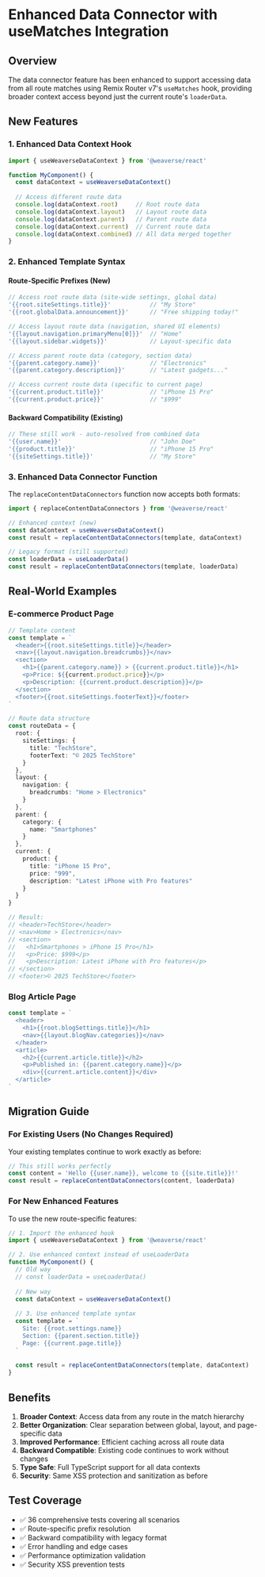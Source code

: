 # Enhanced Data Connector with useMatches Integration

## Overview
The data connector feature has been enhanced to support accessing data from all route matches using Remix Router v7's `useMatches` hook, providing broader context access beyond just the current route's `loaderData`.

## New Features

### 1. Enhanced Data Context Hook
```typescript
import { useWeaverseDataContext } from '@weaverse/react'

function MyComponent() {
  const dataContext = useWeaverseDataContext()
  
  // Access different route data
  console.log(dataContext.root)     // Root route data
  console.log(dataContext.layout)   // Layout route data  
  console.log(dataContext.parent)   // Parent route data
  console.log(dataContext.current)  // Current route data
  console.log(dataContext.combined) // All data merged together
}
```

### 2. Enhanced Template Syntax

#### Route-Specific Prefixes (New)
```typescript
// Access root route data (site-wide settings, global data)
'{{root.siteSettings.title}}'           // "My Store"
'{{root.globalData.announcement}}'      // "Free shipping today!"

// Access layout route data (navigation, shared UI elements)  
'{{layout.navigation.primaryMenu[0]}}'  // "Home"
'{{layout.sidebar.widgets}}'            // Layout-specific data

// Access parent route data (category, section data)
'{{parent.category.name}}'              // "Electronics"
'{{parent.category.description}}'       // "Latest gadgets..."

// Access current route data (specific to current page)
'{{current.product.title}}'             // "iPhone 15 Pro"
'{{current.product.price}}'             // "$999"
```

#### Backward Compatibility (Existing)
```typescript
// These still work - auto-resolved from combined data
'{{user.name}}'                         // "John Doe"
'{{product.title}}'                     // "iPhone 15 Pro"  
'{{siteSettings.title}}'                // "My Store"
```

### 3. Enhanced Data Connector Function

The `replaceContentDataConnectors` function now accepts both formats:

```typescript
import { replaceContentDataConnectors } from '@weaverse/react'

// Enhanced context (new)
const dataContext = useWeaverseDataContext()
const result = replaceContentDataConnectors(template, dataContext)

// Legacy format (still supported)
const loaderData = useLoaderData()  
const result = replaceContentDataConnectors(template, loaderData)
```

## Real-World Examples

### E-commerce Product Page
```typescript
// Template content
const template = `
  <header>{{root.siteSettings.title}}</header>
  <nav>{{layout.navigation.breadcrumbs}}</nav>
  <section>
    <h1>{{parent.category.name}} > {{current.product.title}}</h1>
    <p>Price: ${{current.product.price}}</p>
    <p>Description: {{current.product.description}}</p>
  </section>
  <footer>{{root.siteSettings.footerText}}</footer>
`

// Route data structure
const routeData = {
  root: { 
    siteSettings: { 
      title: "TechStore", 
      footerText: "© 2025 TechStore" 
    } 
  },
  layout: { 
    navigation: { 
      breadcrumbs: "Home > Electronics" 
    } 
  },
  parent: { 
    category: { 
      name: "Smartphones" 
    } 
  },
  current: { 
    product: { 
      title: "iPhone 15 Pro", 
      price: "999", 
      description: "Latest iPhone with Pro features" 
    } 
  }
}

// Result:
// <header>TechStore</header>
// <nav>Home > Electronics</nav>  
// <section>
//   <h1>Smartphones > iPhone 15 Pro</h1>
//   <p>Price: $999</p>
//   <p>Description: Latest iPhone with Pro features</p>
// </section>
// <footer>© 2025 TechStore</footer>
```

### Blog Article Page  
```typescript
const template = `
  <header>
    <h1>{{root.blogSettings.title}}</h1>
    <nav>{{layout.blogNav.categories}}</nav>
  </header>
  <article>
    <h2>{{current.article.title}}</h2>
    <p>Published in: {{parent.category.name}}</p>
    <div>{{current.article.content}}</div>
  </article>
`
```

## Migration Guide

### For Existing Users (No Changes Required)
Your existing templates continue to work exactly as before:

```typescript
// This still works perfectly
const content = 'Hello {{user.name}}, welcome to {{site.title}}!'
const result = replaceContentDataConnectors(content, loaderData)
```

### For New Enhanced Features
To use the new route-specific features:

```typescript
// 1. Import the enhanced hook
import { useWeaverseDataContext } from '@weaverse/react'

// 2. Use enhanced context instead of useLoaderData
function MyComponent() {
  // Old way
  // const loaderData = useLoaderData()
  
  // New way  
  const dataContext = useWeaverseDataContext()
  
  // 3. Use enhanced template syntax
  const template = `
    Site: {{root.settings.name}}
    Section: {{parent.section.title}}  
    Page: {{current.page.title}}
  `
  
  const result = replaceContentDataConnectors(template, dataContext)
}
```

## Benefits

1. **Broader Context**: Access data from any route in the match hierarchy
2. **Better Organization**: Clear separation between global, layout, and page-specific data  
3. **Improved Performance**: Efficient caching across all route data
4. **Backward Compatible**: Existing code continues to work without changes
5. **Type Safe**: Full TypeScript support for all data contexts
6. **Security**: Same XSS protection and sanitization as before

## Test Coverage

- ✅ 36 comprehensive tests covering all scenarios
- ✅ Route-specific prefix resolution  
- ✅ Backward compatibility with legacy format
- ✅ Error handling and edge cases
- ✅ Performance optimization validation
- ✅ Security XSS prevention tests